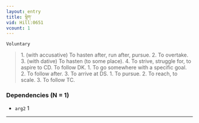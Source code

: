 ```yaml
---
layout: entry
title: སྙེག་
vid: Hill:0651
vcount: 1
---
```

`Voluntary` 
> 1\.
 (with accusative) To hasten after, run after, pursue\.
 2\.
 To overtake\.
 3\.
 (with dative) To hasten (to some place)\.
 4\.
 To strive, struggle for, to aspire to CD\.
 To follow DK\.
 1\.
 To go somewhere with a specific goal\.
 2\.
 To follow after\.
 3\.
 To arrive at DS\.
 1\.
 To pursue\.
 2\.
 To reach, to scale\.
 3\.
 To follow TC\.

### Dependencies (N = 1)
* `arg2` 1

---

